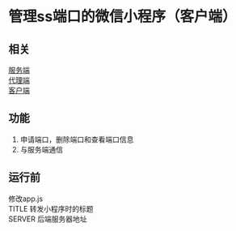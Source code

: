 # 管理ss端口的微信小程序（客户端）  
## 相关  
[服务端](https://github.com/hpq86zllw/ss-port-server)  
[代理端](https://github.com/hpq86zllw/ss-port-agent)  
[客户端](https://github.com/hpq86zllw/ss-port-client)  
## 功能  
1. 申请端口，删除端口和查看端口信息  
2. 与服务端通信  
## 运行前  
修改app.js  
TITLE 转发小程序时的标题  
SERVER 后端服务器地址  
